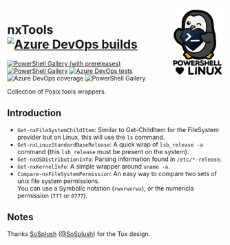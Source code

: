 <img align="right" width='128px' src="./source/assets/pstux.png" alt="Tux loves PS">

# nxTools [![Azure DevOps builds](https://img.shields.io/azure-devops/build/Synedgy/nxTools/10)](https://synedgy.visualstudio.com/nxTools/_build?definitionId=10&_a=summary)


[![PowerShell Gallery (with prereleases)](https://img.shields.io/powershellgallery/vpre/nxTools?label=nxTools%20Preview)](https://www.powershellgallery.com/packages/nxTools/)
[![PowerShell Gallery](https://img.shields.io/powershellgallery/v/nxTools?label=nxTools)](https://www.powershellgallery.com/packages/nxTools/)
[![Azure DevOps tests](https://img.shields.io/azure-devops/tests/SynEdgy/nxTools/1)](https://synedgy.visualstudio.com/nxTools/_test/analytics?definitionId=10&contextType=build)
![Azure DevOps coverage](https://img.shields.io/azure-devops/coverage/Synedgy/nxTools/10)
![PowerShell Gallery](https://img.shields.io/powershellgallery/p/nxTools)


Collection of Posix tools wrappers.

## Introduction

- `Get-nxFileSystemChildItem`: Similar to Get-ChildItem for the FileSystem provider but on Linux, this will use the `ls` command.
- `Get-nxLinuxStandardBaseRelease`: A quick wrap of `lsb_release -a` command (this `lsb_release` must be present on the system).
- `Get-nxOSDistributionInfo`: Parsing information found in `/etc/*-release`.
- `Get-nxKernelInfo`: A simple wrapper around `uname -a`.
- `Compare-nxFileSystemPermission`: An easy way to compare two sets of unix file system permissions.  
    You can use a Symbolic notation (`rwxrwxrwx`), or the numericla permission (`777` or `0777`).

## Notes

Thanks [SoSplush](https://sosplush.com/) ([@SoSplush](https://twitter.com/SoSplush)) for the Tux design.

